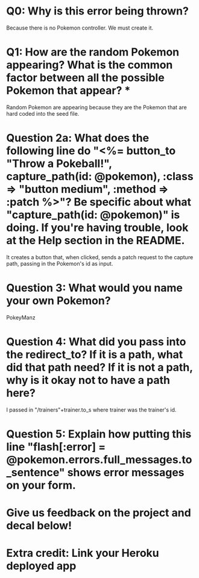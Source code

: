 # Q0: Why is this error being thrown?
Because there is no Pokemon controller. We must create it.

# Q1: How are the random Pokemon appearing? What is the common factor between all the possible Pokemon that appear? *
Random Pokemon are appearing because they are the Pokemon that are hard coded into the seed file.

# Question 2a: What does the following line do "<%= button_to "Throw a Pokeball!", capture_path(id: @pokemon), :class => "button medium", :method => :patch %>"? Be specific about what "capture_path(id: @pokemon)" is doing. If you're having trouble, look at the Help section in the README.
It creates a button that, when clicked, sends a patch request to the capture path, passing in the Pokemon's id as input.  

# Question 3: What would you name your own Pokemon?
PokeyManz

# Question 4: What did you pass into the redirect_to? If it is a path, what did that path need? If it is not a path, why is it okay not to have a path here?
I passed in "/trainers"+trainer.to_s where trainer was the trainer's id. 

# Question 5: Explain how putting this line "flash[:error] = @pokemon.errors.full_messages.to_sentence" shows error messages on your form.


# Give us feedback on the project and decal below!

# Extra credit: Link your Heroku deployed app
